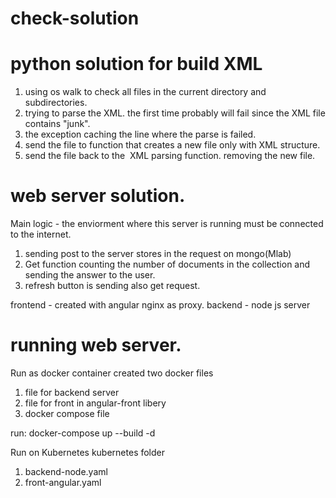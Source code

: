 # check-solution

# python solution for build XML

1. using os walk to check all files in the current directory and subdirectories.
2. trying to parse the XML. the first time probably will fail since the XML file contains "junk".
3. the exception caching the line where the parse is failed.
4. send the file to function that creates a new file only with XML structure.
5. send the file back to the  XML parsing function. removing the new file.

# web server solution.

Main logic - the enviorment where this server is running must be connected to the internet.
1. sending post to the server stores in the request on mongo(Mlab)
2. Get function counting the number of documents in the collection and sending the answer to the user.
3. refresh button is sending also get request.

frontend - created with angular nginx as proxy.
backend - node js server 

# running web server.

Run as docker container
created two docker files 
1. file for backend server 
2. file for front in angular-front libery
3. docker compose file

run: docker-compose up --build -d


Run on Kubernetes 
kubernetes folder 
1. backend-node.yaml
2. front-angular.yaml



